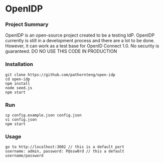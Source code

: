 # OpenIDP 

### Project Summary

OpenIDP is an open-source project created to be a testing IdP. OpenIDP currently is still in a development process and there are a lot to be done. However, it can work as a test base for OpenID Connect 1.0. No security is guaranteed. DO NO USE THIS CODE IN PRODUCTION

### Installation

```bashp
git clone https://github.com/pathornteng/open-idp
cd open-idp
npm install
node seed.js
npm start
```

### Run

```bashp
cp config.example.json config.json
vi config.json 
npm start
```

### Usage

```bashp
go to http://localhost:3002 // this is a default port
username: admin, password: P@ssw0rd // this a default username/password
```


